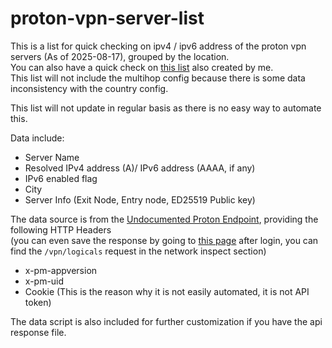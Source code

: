 # proton-vpn-server-list

This is a list for quick checking on ipv4 / ipv6 address of the proton vpn servers (As of 2025-08-17), grouped by the location.  
You can also have a quick check on [this list](https://list.proton.huzky.dev/) also created by me.  
This list will not include the multihop config because there is some data inconsistency with the country config.   

This list will not update in regular basis as there is no easy way to automate this.  

Data include:
- Server Name
- Resolved IPv4 address (A)/ IPv6 address (AAAA, if any)
- IPv6 enabled flag
- City
- Server Info (Exit Node, Entry node, ED25519 Public key)

The data source is from the [Undocumented Proton Endpoint](https://account.protonvpn.com/api/vpn/logicals), providing the following HTTP Headers   
(you can even save the response by going to [this page](https://account.protonvpn.com/downloads) after login, you can find the `/vpn/logicals` request in the network inspect section)
- x-pm-appversion
- x-pm-uid
- Cookie (This is the reason why it is not easily automated, it is not API token)

The data script is also included for further customization if you have the api response file.